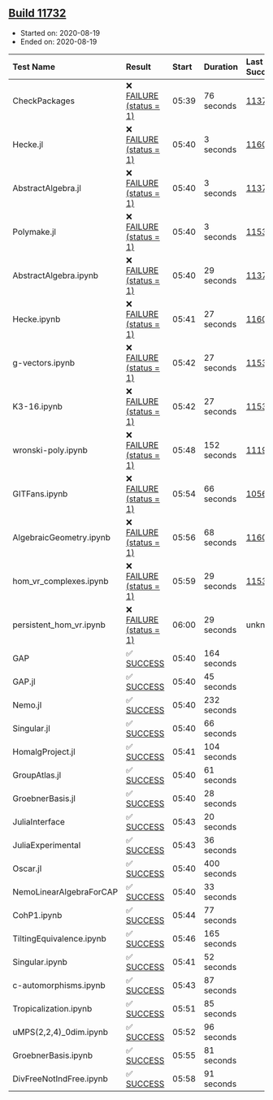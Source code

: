## [Build 11732](https://oscarci.mathematik.uni-kl.de/job/oscar/11732/)

* Started on: 2020-08-19
* Ended on: 2020-08-19

| Test Name    | Result | Start | Duration | Last Success | First Failure |
|:-------------|:-------|:------|:---------|:-------------|:--------------|
| CheckPackages | ❌ [FAILURE (status = 1)](https://oscarci.mathematik.uni-kl.de/job/oscar/11732/artifact/logs/build-11732/CheckPackages.log) | 05:39 | 76 seconds | [11376](https://oscarci.mathematik.uni-kl.de/job/oscar/11376/) | [11377](https://oscarci.mathematik.uni-kl.de/job/oscar/11377/) |
| Hecke.jl | ❌ [FAILURE (status = 1)](https://oscarci.mathematik.uni-kl.de/job/oscar/11732/artifact/logs/build-11732/Hecke.jl.log) | 05:40 | 3 seconds | [11602](https://oscarci.mathematik.uni-kl.de/job/oscar/11602/) | [11603](https://oscarci.mathematik.uni-kl.de/job/oscar/11603/) |
| AbstractAlgebra.jl | ❌ [FAILURE (status = 1)](https://oscarci.mathematik.uni-kl.de/job/oscar/11732/artifact/logs/build-11732/AbstractAlgebra.jl.log) | 05:40 | 3 seconds | [11376](https://oscarci.mathematik.uni-kl.de/job/oscar/11376/) | [11377](https://oscarci.mathematik.uni-kl.de/job/oscar/11377/) |
| Polymake.jl | ❌ [FAILURE (status = 1)](https://oscarci.mathematik.uni-kl.de/job/oscar/11732/artifact/logs/build-11732/Polymake.jl.log) | 05:40 | 3 seconds | [11532](https://oscarci.mathematik.uni-kl.de/job/oscar/11532/) | [11533](https://oscarci.mathematik.uni-kl.de/job/oscar/11533/) |
| AbstractAlgebra.ipynb | ❌ [FAILURE (status = 1)](https://oscarci.mathematik.uni-kl.de/job/oscar/11732/artifact/logs/build-11732/AbstractAlgebra.ipynb.log) | 05:40 | 29 seconds | [11376](https://oscarci.mathematik.uni-kl.de/job/oscar/11376/) | [11377](https://oscarci.mathematik.uni-kl.de/job/oscar/11377/) |
| Hecke.ipynb | ❌ [FAILURE (status = 1)](https://oscarci.mathematik.uni-kl.de/job/oscar/11732/artifact/logs/build-11732/Hecke.ipynb.log) | 05:41 | 27 seconds | [11602](https://oscarci.mathematik.uni-kl.de/job/oscar/11602/) | [11603](https://oscarci.mathematik.uni-kl.de/job/oscar/11603/) |
| g-vectors.ipynb | ❌ [FAILURE (status = 1)](https://oscarci.mathematik.uni-kl.de/job/oscar/11732/artifact/logs/build-11732/g-vectors.ipynb.log) | 05:42 | 27 seconds | [11532](https://oscarci.mathematik.uni-kl.de/job/oscar/11532/) | [11533](https://oscarci.mathematik.uni-kl.de/job/oscar/11533/) |
| K3-16.ipynb | ❌ [FAILURE (status = 1)](https://oscarci.mathematik.uni-kl.de/job/oscar/11732/artifact/logs/build-11732/K3-16.ipynb.log) | 05:42 | 27 seconds | [11532](https://oscarci.mathematik.uni-kl.de/job/oscar/11532/) | [11533](https://oscarci.mathematik.uni-kl.de/job/oscar/11533/) |
| wronski-poly.ipynb | ❌ [FAILURE (status = 1)](https://oscarci.mathematik.uni-kl.de/job/oscar/11732/artifact/logs/build-11732/wronski-poly.ipynb.log) | 05:48 | 152 seconds | [11192](https://oscarci.mathematik.uni-kl.de/job/oscar/11192/) | [11193](https://oscarci.mathematik.uni-kl.de/job/oscar/11193/) |
| GITFans.ipynb | ❌ [FAILURE (status = 1)](https://oscarci.mathematik.uni-kl.de/job/oscar/11732/artifact/logs/build-11732/GITFans.ipynb.log) | 05:54 | 66 seconds | [10566](https://oscarci.mathematik.uni-kl.de/job/oscar/10566/) | [10567](https://oscarci.mathematik.uni-kl.de/job/oscar/10567/) |
| AlgebraicGeometry.ipynb | ❌ [FAILURE (status = 1)](https://oscarci.mathematik.uni-kl.de/job/oscar/11732/artifact/logs/build-11732/AlgebraicGeometry.ipynb.log) | 05:56 | 68 seconds | [11602](https://oscarci.mathematik.uni-kl.de/job/oscar/11602/) | [11603](https://oscarci.mathematik.uni-kl.de/job/oscar/11603/) |
| hom_vr_complexes.ipynb | ❌ [FAILURE (status = 1)](https://oscarci.mathematik.uni-kl.de/job/oscar/11732/artifact/logs/build-11732/hom_vr_complexes.ipynb.log) | 05:59 | 29 seconds | [11532](https://oscarci.mathematik.uni-kl.de/job/oscar/11532/) | [11533](https://oscarci.mathematik.uni-kl.de/job/oscar/11533/) |
| persistent_hom_vr.ipynb | ❌ [FAILURE (status = 1)](https://oscarci.mathematik.uni-kl.de/job/oscar/11732/artifact/logs/build-11732/persistent_hom_vr.ipynb.log) | 06:00 | 29 seconds | unknown | unknown |
| GAP | ✅ [SUCCESS](https://oscarci.mathematik.uni-kl.de/job/oscar/11732/artifact/logs/build-11732/GAP.log) | 05:40 | 164 seconds |  |  |
| GAP.jl | ✅ [SUCCESS](https://oscarci.mathematik.uni-kl.de/job/oscar/11732/artifact/logs/build-11732/GAP.jl.log) | 05:40 | 45 seconds |  |  |
| Nemo.jl | ✅ [SUCCESS](https://oscarci.mathematik.uni-kl.de/job/oscar/11732/artifact/logs/build-11732/Nemo.jl.log) | 05:40 | 232 seconds |  |  |
| Singular.jl | ✅ [SUCCESS](https://oscarci.mathematik.uni-kl.de/job/oscar/11732/artifact/logs/build-11732/Singular.jl.log) | 05:40 | 66 seconds |  |  |
| HomalgProject.jl | ✅ [SUCCESS](https://oscarci.mathematik.uni-kl.de/job/oscar/11732/artifact/logs/build-11732/HomalgProject.jl.log) | 05:41 | 104 seconds |  |  |
| GroupAtlas.jl | ✅ [SUCCESS](https://oscarci.mathematik.uni-kl.de/job/oscar/11732/artifact/logs/build-11732/GroupAtlas.jl.log) | 05:40 | 61 seconds |  |  |
| GroebnerBasis.jl | ✅ [SUCCESS](https://oscarci.mathematik.uni-kl.de/job/oscar/11732/artifact/logs/build-11732/GroebnerBasis.jl.log) | 05:40 | 28 seconds |  |  |
| JuliaInterface | ✅ [SUCCESS](https://oscarci.mathematik.uni-kl.de/job/oscar/11732/artifact/logs/build-11732/JuliaInterface.log) | 05:43 | 20 seconds |  |  |
| JuliaExperimental | ✅ [SUCCESS](https://oscarci.mathematik.uni-kl.de/job/oscar/11732/artifact/logs/build-11732/JuliaExperimental.log) | 05:43 | 36 seconds |  |  |
| Oscar.jl | ✅ [SUCCESS](https://oscarci.mathematik.uni-kl.de/job/oscar/11732/artifact/logs/build-11732/Oscar.jl.log) | 05:40 | 400 seconds |  |  |
| NemoLinearAlgebraForCAP | ✅ [SUCCESS](https://oscarci.mathematik.uni-kl.de/job/oscar/11732/artifact/logs/build-11732/NemoLinearAlgebraForCAP.log) | 05:40 | 33 seconds |  |  |
| CohP1.ipynb | ✅ [SUCCESS](https://oscarci.mathematik.uni-kl.de/job/oscar/11732/artifact/logs/build-11732/CohP1.ipynb.log) | 05:44 | 77 seconds |  |  |
| TiltingEquivalence.ipynb | ✅ [SUCCESS](https://oscarci.mathematik.uni-kl.de/job/oscar/11732/artifact/logs/build-11732/TiltingEquivalence.ipynb.log) | 05:46 | 165 seconds |  |  |
| Singular.ipynb | ✅ [SUCCESS](https://oscarci.mathematik.uni-kl.de/job/oscar/11732/artifact/logs/build-11732/Singular.ipynb.log) | 05:41 | 52 seconds |  |  |
| c-automorphisms.ipynb | ✅ [SUCCESS](https://oscarci.mathematik.uni-kl.de/job/oscar/11732/artifact/logs/build-11732/c-automorphisms.ipynb.log) | 05:43 | 87 seconds |  |  |
| Tropicalization.ipynb | ✅ [SUCCESS](https://oscarci.mathematik.uni-kl.de/job/oscar/11732/artifact/logs/build-11732/Tropicalization.ipynb.log) | 05:51 | 85 seconds |  |  |
| uMPS(2,2,4)_0dim.ipynb | ✅ [SUCCESS](https://oscarci.mathematik.uni-kl.de/job/oscar/11732/artifact/logs/build-11732/uMPS-2-2-4-_0dim.ipynb.log) | 05:52 | 96 seconds |  |  |
| GroebnerBasis.ipynb | ✅ [SUCCESS](https://oscarci.mathematik.uni-kl.de/job/oscar/11732/artifact/logs/build-11732/GroebnerBasis.ipynb.log) | 05:55 | 81 seconds |  |  |
| DivFreeNotIndFree.ipynb | ✅ [SUCCESS](https://oscarci.mathematik.uni-kl.de/job/oscar/11732/artifact/logs/build-11732/DivFreeNotIndFree.ipynb.log) | 05:58 | 91 seconds |  |  |
